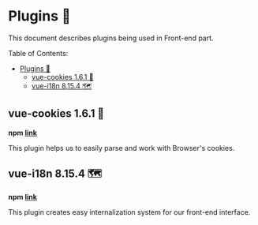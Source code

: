 # Plugins 🔌

This document describes plugins being used in Front-end part.

Table of Contents:

- [Plugins 🔌](#plugins-%f0%9f%94%8c)
  - [vue-cookies 1.6.1 🍪](#vue-cookies-161-%f0%9f%8d%aa)
  - [vue-i18n 8.15.4 🗺️](#vue-i18n-8154-%f0%9f%97%ba%ef%b8%8f)

## vue-cookies 1.6.1 🍪

**npm [link](https://www.npmjs.com/package/vue-cookies)**

This plugin helps us to easily parse and work with Browser's cookies.

## vue-i18n 8.15.4 🗺️

**npm [link](https://www.npmjs.com/package/vue-i18n)**

This plugin creates easy internalization system for our front-end interface.

